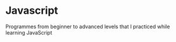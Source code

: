 # Javascript
Programmes from beginner to advanced levels that I practiced while learning JavaScript
